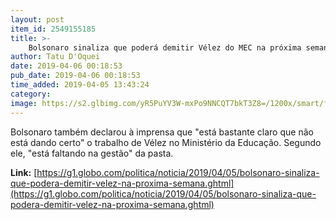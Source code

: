 ```yaml
---
layout: post
item_id: 2549155185
title: >-
    Bolsonaro sinaliza que poderá demitir Vélez do MEC na próxima semana
author: Tatu D'Oquei
date: 2019-04-06 00:18:53
pub_date: 2019-04-06 00:18:53
time_added: 2019-04-05 13:43:24
category: 
image: https://s2.glbimg.com/yR5PuYV3W-mxPo9NNCQT7bkT3Z8=/1200x/smart/filters:cover():strip_icc()/s04.video.glbimg.com/x720/7516043.jpg
---
```


Bolsonaro também declarou à imprensa que "está bastante claro que não está dando certo" o trabalho de Vélez no Ministério da Educação. Segundo ele, "está faltando na gestão" da pasta.

**Link:** [https://g1.globo.com/politica/noticia/2019/04/05/bolsonaro-sinaliza-que-podera-demitir-velez-na-proxima-semana.ghtml](https://g1.globo.com/politica/noticia/2019/04/05/bolsonaro-sinaliza-que-podera-demitir-velez-na-proxima-semana.ghtml)

